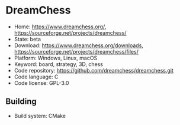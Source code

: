 # DreamChess

- Home: https://www.dreamchess.org/, https://sourceforge.net/projects/dreamchess/
- State: beta
- Download: https://www.dreamchess.org/downloads, https://sourceforge.net/projects/dreamchess/files/
- Platform: Windows, Linux, macOS
- Keyword: board, strategy, 3D, chess
- Code repository: https://github.com/dreamchess/dreamchess.git
- Code language: C
- Code license: GPL-3.0

## Building

- Build system: CMake
